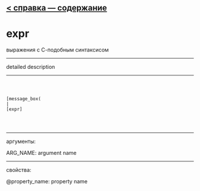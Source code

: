 [< справка — содержание](ceammc_lib.html)
---

# expr


выражения с С-подобным синтаксисом

---

detailed description
<br>


---


```



[message_box(                                 
|
[expr]


            
```

---
аргументы:

ARG_NAME: argument name<br>

---
свойства:

@property_name: property name<br>

